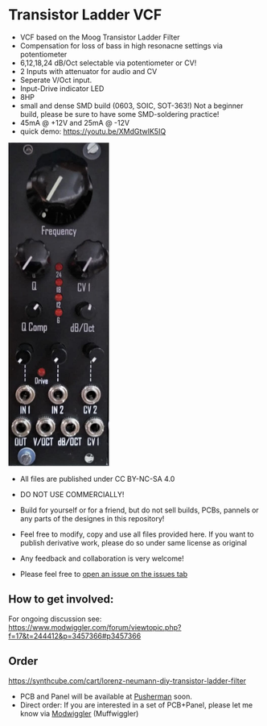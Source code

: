 
# Transistor Ladder VCF

- VCF based on the Moog Transistor Ladder Filter
- Compensation for loss of bass in high resonacne settings via potentiometer
- 6,12,18,24 dB/Oct selectable via potentiometer or CV!
- 2 Inputs with attenuator for audio and CV
- Seperate V/Oct input.
- Input-Drive indicator LED
- 8HP
- small and dense SMD build (0603, SOIC, SOT-363!) Not a beginner build, please be sure to have some SMD-soldering practice!
- 45mA @ +12V and 25mA @ -12V
- quick demo:  https://youtu.be/XMdGtwIK5IQ
<img src="picture.jpg" alt="picture" width="200"/>

- All files are published under CC BY-NC-SA 4.0 
- DO NOT USE COMMERCIALLY!
- Build for yourself or for a friend, but do not sell builds, PCBs, pannels or any parts of the designes in this repository! 
- Feel free to modify, copy and use all files provided here. If you want to publish derivative work, please do so under same license as original

- Any feedback and collaboration is very welcome!
- Please feel free to [open an issue on the issues tab](https://github.com/Cs4System/Eurorack/issues)

## How to get involved:
For ongoing discussion see:
https://www.modwiggler.com/forum/viewtopic.php?f=17&t=244412&p=3457366#p3457366

## Order
https://synthcube.com/cart/lorenz-neumann-diy-transistor-ladder-filter

- PCB and Panel will be available at [Pusherman](https://pushermanproductions.com/) soon.
- Direct order: If you are interested in a set of PCB+Panel, please let me know via [Modwiggler](https://www.modwiggler.com/forum/viewtopic.php?f=17&t=244412&p=3457366#p3457366) (Muffwiggler)

